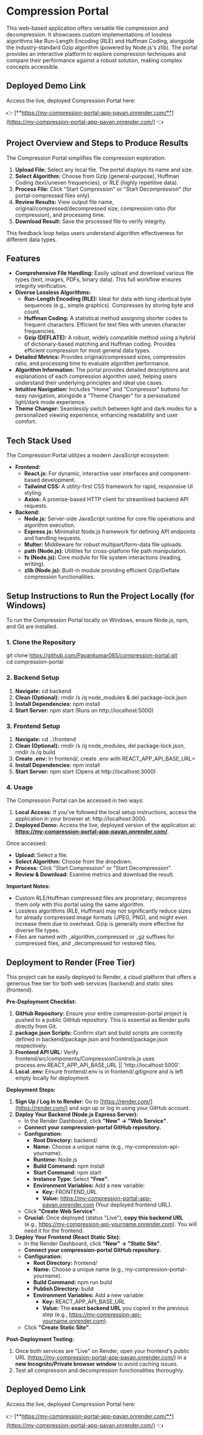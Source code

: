 # **Compression Portal**

This web-based application offers versatile file compression and decompression. It showcases custom implementations of lossless algorithms like Run-Length Encoding (RLE) and Huffman Coding, alongside the industry-standard Gzip algorithm (powered by Node.js's zlib). The portal provides an interactive platform to explore compression techniques and compare their performance against a robust solution, making complex concepts accessible.

## **Deployed Demo Link**

Access the live, deployed Compression Portal here:

👉 [**https://my-compression-portal-app-pavan.onrender.com/**](https://my-compression-portal-app-pavan.onrender.com/) 👈

## **Project Overview and Steps to Produce Results**

The Compression Portal simplifies file compression exploration:

1. **Upload File:** Select any local file. The portal displays its name and size.  
2. **Select Algorithm:** Choose from Gzip (general-purpose), Huffman Coding (text/uneven frequencies), or RLE (highly repetitive data).  
3. **Process File:** Click "Start Compression" or "Start Decompression" (for portal-compressed files only).  
4. **Review Results:** View output file name, original/compressed/decompressed size, compression ratio (for compression), and processing time.  
5. **Download Result:** Save the processed file to verify integrity.

This feedback loop helps users understand algorithm effectiveness for different data types.

## **Features**

* **Comprehensive File Handling:** Easily upload and download various file types (text, images, PDFs, binary data). This full workflow ensures integrity verification.  
* **Diverse Lossless Algorithms:**  
  * **Run-Length Encoding (RLE):** Ideal for data with long identical byte sequences (e.g., simple graphics). Compresses by storing byte and count.  
  * **Huffman Coding:** A statistical method assigning shorter codes to frequent characters. Efficient for text files with uneven character frequencies.  
  * **Gzip (DEFLATE):** A robust, widely compatible method using a hybrid of dictionary-based matching and Huffman coding. Provides efficient compression for most general data types.  
* **Detailed Metrics:** Provides original/compressed sizes, compression ratio, and processing time to evaluate algorithm performance.  
* **Algorithm Information:** The portal provides detailed descriptions and explanations of each compression algorithm used, helping users understand their underlying principles and ideal use cases.  
* **Intuitive Navigation:** Includes "Home" and "Compressor" buttons for easy navigation, alongside a "Theme Changer" for a personalized light/dark mode experience.  
* **Theme Changer:** Seamlessly switch between light and dark modes for a personalized viewing experience, enhancing readability and user comfort.

## **Tech Stack Used**

The Compression Portal utilizes a modern JavaScript ecosystem:

* **Frontend:**  
  * **React.js:** For dynamic, interactive user interfaces and component-based development.  
  * **Tailwind CSS:** A utility-first CSS framework for rapid, responsive UI styling.  
  * **Axios:** A promise-based HTTP client for streamlined backend API requests.  
* **Backend:**  
  * **Node.js:** Server-side JavaScript runtime for core file operations and algorithm execution.  
  * **Express.js:** Minimalist Node.js framework for defining API endpoints and handling requests.  
  * **Multer:** Middleware for robust multipart/form-data file uploads.  
  * **path (Node.js):** Utilities for cross-platform file path manipulation.  
  * **fs (Node.js):** Core module for file system interactions (reading, writing).  
  * **zlib (Node.js):** Built-in module providing efficient Gzip/Deflate compression functionalities.

## **Setup Instructions to Run the Project Locally (for Windows)**

To run the Compression Portal locally on Windows, ensure Node.js, npm, and Git are installed.

### **1\. Clone the Repository**

git clone https://github.com/Pavankumar065/compression-portal.git  
cd compression-portal

### **2\. Backend Setup**

1. **Navigate:** cd backend  
2. **Clean (Optional):** rmdir /s /q node\_modules & del package-lock.json  
3. **Install Dependencies:** npm install  
4. **Start Server:** npm start (Runs on http://localhost:5000)

### **3\. Frontend Setup**

1. **Navigate:** cd ..\\frontend  
2. **Clean (Optional):** rmdir /s /q node\_modules, del package-lock.json, rmdir /s /q build  
3. **Create .env:** In frontend/, create .env with REACT\_APP\_API\_BASE\_URL=  
4. **Install Dependencies:** npm install  
5. **Start Server:** npm start (Opens at http://localhost:3000)

### **4\. Usage**

The Compression Portal can be accessed in two ways:

1. **Local Access:** If you've followed the local setup instructions, access the application in your browser at: http://localhost:3000.  
2. **Deployed Demo:** Access the live, deployed version of the application at: **https://my-compression-portal-app-pavan.onrender.com/**.

Once accessed:

* **Upload:** Select a file.  
* **Select Algorithm:** Choose from the dropdown.  
* **Process:** Click "Start Compression" or "Start Decompression".  
* **Review & Download:** Examine metrics and download the result.

**Important Notes:**

* Custom RLE/Huffman compressed files are proprietary; decompress them *only* with this portal using the same algorithm.  
* Lossless algorithms (RLE, Huffman) may not significantly reduce sizes for already compressed image formats (JPEG, PNG), and might even increase them due to overhead. Gzip is generally more effective for diverse file types.  
* Files are named with \_algorithm\_compressed or \_gz suffixes for compressed files, and \_decompressed for restored files.

## **Deployment to Render (Free Tier)**

This project can be easily deployed to Render, a cloud platform that offers a generous free tier for both web services (backend) and static sites (frontend).

**Pre-Deployment Checklist:**

1. **GitHub Repository:** Ensure your entire compression-portal project is pushed to a public GitHub repository. This is essential as Render pulls directly from Git.  
2. **package.json Scripts:** Confirm start and build scripts are correctly defined in backend/package.json and frontend/package.json respectively.  
3. **Frontend API URL:** Verify frontend/src/components/CompressionControls.js uses process.env.REACT\_APP\_API\_BASE\_URL || 'http://localhost:5000'.  
4. **Local .env:** Ensure frontend/.env is in frontend/.gitignore and is left empty locally for deployment.

**Deployment Steps:**

1. **Sign Up / Log In to Render:** Go to [https://render.com/](https://render.com/) and sign up or log in using your GitHub account.  
2. **Deploy Your Backend (Node.js Express Server):**  
   * In the Render Dashboard, click **"New" \-\> "Web Service"**.  
   * **Connect your compression-portal GitHub repository.**  
   * **Configuration:**  
     * **Root Directory:** backend/  
     * **Name:** Choose a unique name (e.g., my-compression-api-yourname).  
     * **Runtime:** Node.js  
     * **Build Command:** npm install  
     * **Start Command:** npm start  
     * **Instance Type:** Select **"Free"**.  
     * **Environment Variables:** Add a new variable:  
       * **Key:** FRONTEND\_URL  
       * **Value:** https://my-compression-portal-app-pavan.onrender.com (Your deployed frontend URL).  
   * Click **"Create Web Service"**.  
   * **Crucial:** Once deployed (status "Live"), **copy this backend URL** (e.g., https://my-compression-api-yourname.onrender.com). You will need it for the frontend.  
3. **Deploy Your Frontend (React Static Site):**  
   * In the Render Dashboard, click **"New" \-\> "Static Site"**.  
   * **Connect your compression-portal GitHub repository.**  
   * **Configuration:**  
     * **Root Directory:** frontend/  
     * **Name:** Choose a unique name (e.g., my-compression-portal-yourname).  
     * **Build Command:** npm run build  
     * **Publish Directory:** build  
     * **Environment Variables:** Add a new variable:  
       * **Key:** REACT\_APP\_API\_BASE\_URL  
       * **Value:** The **exact backend URL** you copied in the previous step (e.g., https://my-compression-api-yourname.onrender.com).  
   * Click **"Create Static Site"**.

**Post-Deployment Testing:**

1. Once both services are "Live" on Render, open your frontend's public URL (https://my-compression-portal-app-pavan.onrender.com/) in a **new Incognito/Private browser window** to avoid caching issues.  
2. Test all compression and decompression functionalities thoroughly.

## 

## **Deployed Demo Link**

Access the live, deployed Compression Portal here:

👉 [**https://my-compression-portal-app-pavan.onrender.com/**](https://my-compression-portal-app-pavan.onrender.com/) 👈